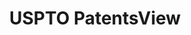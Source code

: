 ---
bigquery: https://console.cloud.google.com/bigquery?p=patents-public-data&d=patentsview&page=dataset
citation: Attribution should be given to PatentsView for use, distribution, or derivative
  works.
code: https://github.com/CSSIP-AIR/PatentsView-Code-Snippets/
contributors: USPTO
cost: None
description: 'PatentsView includes US patent data including raw data (summaries, applications,
  pregrant applications), disambugations of inventors and assignees, and inventor
  gender estimates.  Also foreign priority data, # of figures and sheets, and government
  interest statements.'
documentation: https://patentsview.org/query/builder-faqs
last_edit: 04/11/2022, 11:00:58
location: https://patentsview.org/
maintained_by: USPTO
record_creation_timestamp: 12/2/2020 17:20:46
schema_fields:
- classification_data_source
- date
- text
- section
- city
- mainclass_id
- length
- section_id
- term_disclaimer
- disamb_inventor_id_20170307
- num
- latlong
- action_date
- disamb_inventor_id_20190820
- contract_award_number
- applicant_type
- subgroup
- subcategory_id
- name_last
- lname
- group_id
- f371_date
- disamb_inventor_id_20190312
- term_extension
- disamb_assignee_id_20200929
- disamb_inventor_id_20200331
- f102_date
- disamb_assignee_id_20200331
- patent_id
- publication_number
- classification_status
- inventor_id
- category
- latin_name
- _102_date
- classification_level
- disamb_assignee_id_20190312
- disamb_inventor_id_20171003
- variety
- classification_value
- country_transformed
- organization_id
- reldocno
- num_sheets
- disamb_assignee_id_20191008
- assignee_id
- abstract
- id
- county
- country
- subclass
- sector_title
- doctype
- longitude
- withdrawn
- disamb_inventor_id_20171226
- disamb_assignee_id_20181127
- latitude
- level_one
- state
- disclaimer_date
- category_id
- symbol_position
- location_id
- disamb_inventor_id_20200630
- fname
- lapse_of_patent
- sequence
- disamb_inventor_id_20180528
- organization
- state_fips
- num_claims
- disamb_inventor_id_20191231
- number
- status
- rule_47
- disamb_inventor_id_20191008
- type
- county_fips
- rel_id
- attribution_status
- rawassignee_id
- level_two
- male
- citation_id
- field_title
- level_three
- disamb_assignee_id_20200630
- disamb_assignee_id_20191231
- subsection_id
- field_id
- ipc_version_indicator
- male_flag
- relkind
- lawyer_id
- exemplary
- title
- disamb_inventor_id_20200929
- rawlocation_id
- name
- disamb_inventor_id_20170808
- group
- subgroup_id
- role
- main_group
- doc_type
- designation
- deceased
- uuid
- disamb_inventor_id_20201229
- gi_statement
- disamb_assignee_id_20190820
- filename
- term_grant
- application_id
- series_code
- subclass_id
- rawinventor_id
- disamb_inventor_id_20181127
- name_first
- kind
- ipc_class
- dependent
- _371_date
- num_figures
shortname: patentsview
tags:
- disambiguation
- United States
- gender
terms_of_use: Creative Commons Attribution 4.0 International License.
timeframe: 1963-1999
title: USPTO PatentsView
uuid: cf1780b1-e265-4e49-8d1d-83b9cfe0fd9a
---